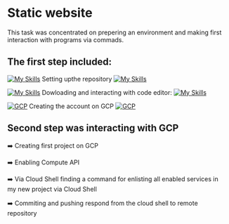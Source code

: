 # Static website

This task was concentrated on prepering an environment and making first interaction with programs via commads. 

## The first step included:

 [![My Skills](https://skillicons.dev/icons?i=github)](https://skillicons.dev) Setting upthe repository 
 [![My Skills](https://skillicons.dev/icons?i=github)](https://skillicons.dev)

[![My Skills](https://skillicons.dev/icons?i=vscode)](https://skillicons.dev) Dowloading and interacting with code editor:
[![My Skills](https://skillicons.dev/icons?i=vscode)](https://skillicons.dev)

[![GCP](https://skillicons.dev/icons?i=gcp)](https://cloud.google.com) Creating the account on GCP
[![GCP](https://skillicons.dev/icons?i=gcp)](https://cloud.google.com)

## Second step was interacting with GCP

:arrow_right: Creating first project on GCP

:arrow_right: Enabling Compute API

:arrow_right: Via Cloud Shell finding a command for enlisting all enabled services in my new project via Cloud Shell

:arrow_right: Commiting and pushing respond from the cloud shell to remote repository



